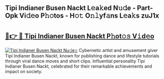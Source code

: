 ## Tipi Indianer Busen Nackt L𝚎a𝚔ed N𝚞𝚍e - Part-Opk Vi𝚍𝚎o P𝚑𝚘tos - H𝚘𝚝 O𝚗𝚕yf𝚊ns L𝚎a𝚔s zuJ1x

# <h2><a href="http://kf0e5i.oniu.top/?m=Tipi+Indianer+Busen+Nackt">🔗👉 🔴 Tipi Indianer Busen Nackt P𝚑ot𝚘𝚜 V𝚒d𝚎o</a></h2>

[![Tipi Indianer Busen Nackt Nu𝚍e𝚜](https://i.imgur.com/0qMVB7G.gif)](http://kf0e5i.oniu.top/?m=Tipi+Indianer+Busen+Nackt)
Cybernetic artist and amusement giver Tipi Indianer Busen Nackt, known for publishing dance and lifestyle tutorials through viral dance moves and short clips. Influential personality Tipi Indianer Busen Nackt, celebrated for their remarkable achievements and impact on society.  
